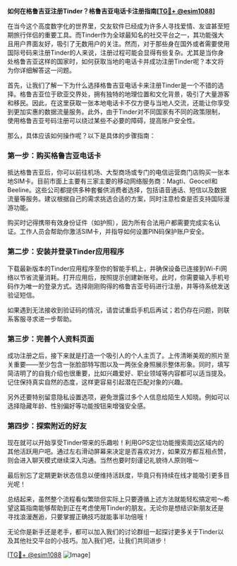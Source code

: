 **如何在格鲁吉亚注册Tinder？格鲁吉亚电话卡注册指南[[TG💪+ @esim1088](https://t.me/s/esim1088)]**

在当今这个高度数字化的世界里，交友软件已经成为许多人寻找爱情、友谊甚至短期旅行伴侣的重要工具。而Tinder作为全球最知名的社交平台之一，其功能强大且用户界面友好，吸引了无数用户的关注。然而，对于那些身在国外或者需要使用国际号码来注册Tinder的人来说，注册过程可能会显得有些复杂。尤其是当你身处格鲁吉亚这样的国家时，如何获取当地的电话卡并成功注册Tinder呢？本文将为你详细解答这一问题。

首先，让我们了解一下为什么选择格鲁吉亚电话卡来注册Tinder是一个不错的选择。格鲁吉亚位于欧亚交界处，拥有独特的地理位置和文化背景，吸引了大量游客和移民。因此，在这里获取一张本地电话卡不仅方便与当地人交流，还能让你享受到更加实惠的数据流量服务。此外，由于Tinder对不同国家有不同的政策限制，使用格鲁吉亚号码注册可以绕过某些不必要的障碍，提高账户安全性。

那么，具体应该如何操作呢？以下是具体的步骤指南：

### 第一步：购买格鲁吉亚电话卡

抵达格鲁吉亚后，你可以前往机场、大型商场或专门的电信运营商门店购买一张本地SIM卡。目前市面上主要有三家主要的移动网络服务商：Magti、Geocell和Beeline。这些公司都提供多种套餐供消费者选择，包括语音通话、短信以及数据流量等服务。建议根据自己的需求挑选合适的方案，同时注意检查是否支持国际漫游功能。

购买时记得携带有效身份证件（如护照），因为所有合法用户都需要完成实名认证。工作人员会帮助你激活SIM卡，并指导如何设置PIN码保护账户安全。

### 第二步：安装并登录Tinder应用程序

下载最新版本的Tinder应用程序至你的智能手机上，并确保设备已连接到Wi-Fi网络以节省流量消耗。打开应用后，按照提示创建新账号。此时，你需要输入手机号码作为唯一的登录方式。选择刚刚购得的格鲁吉亚号码进行注册，并等待系统发送验证短信。

如果遇到无法接收到验证码的情况，请尝试重启手机后再试；若仍存在问题，则联系客服寻求进一步帮助。

### 第三步：完善个人资料页面

成功注册之后，接下来就是打造一个吸引人的个人主页了。上传清晰美观的照片至关重要——至少包含一张脸部特写图以及一两张全身照展示整体形象。同时，填写简洁明了的自我介绍也很重要，比如兴趣爱好、职业领域等内容都可以适当提及。记住保持真实自然的态度，这样更容易引起潜在匹配对象的兴趣。

另外还要特别留意隐私设置选项，避免泄露过多个人信息给陌生人知晓。例如可以选择隐藏年龄、性别偏好等功能按钮来增强安全感。

### 第四步：探索附近的好友

现在就可以开始享受Tinder带来的乐趣啦！利用GPS定位功能搜索周边区域内的其他活跃用户吧。通过左右滑动屏幕来决定是否喜欢对方，如果双方都互相点赞，则会进入聊天模式继续深入沟通。当然也要时刻谨记礼貌待人原则哦～

最后别忘了定期更新状态信息以便维持活跃度，毕竟只有持续在线才能吸引更多目光呢！

总结起来，虽然整个流程看似繁琐但实际上只要遵循上述方法就能轻松搞定啦～希望这篇指南能够帮助到正在考虑使用Tinder的朋友。无论你是想结识新朋友还是寻找浪漫邂逅，只要掌握正确技巧就能事半功倍哦！

无论你是新手还是老手，都可以加入我们的讨论群组一起探讨更多关于Tinder以及其他社交平台的小技巧。加入我们吧，让我们共同进步！

[[TG💪+ @esim1088](https://t.me/s/esim1088) ![Image](https://i.postimg.cc/4NQfJmqS/Snipaste-2025-05-13-00-14-12.png)]